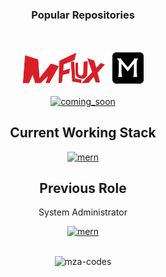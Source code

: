 
<h3 align="center">Popular Repositories</h3>
<br />
<p align="center">
<a href="https://mflux.netlify.app/" target="_blank" rel="noreferrer"
  ><img src="https://github.com/mza-codes/mzaFlux/blob/a65bee3602d25a6f41957f7cf1f60e7784798821/src/Components/NavBar/mflux-red.png" width="140" alt="_logo" border="0"></a>
 <a href="https://github.com/mza-codes/minimal-react"
    ><img src="https://github.com/mza-codes/minimal-react/blob/62fd10162f49d62abf1aa6b4ec1d5fadbab4a38f/public/logo.png" width="50" alt="react_tailwind" border="0"></a>
 <br/>
 <br/>
 <a href="https://github.com/mza-codes/minimal-react">
    <img src="https://img.freepik.com/free-vector/red-stamp-white-background_1035-4808.jpg?w=360" width="90" alt="coming_soon" border="0">
</a>
</p>

<div align="center"> 
<h2 >Current Working Stack</h2>

<a href="https://github.com/mza-codes/minimal-react">
    <img src="https://pxmatrix.com/wp-content/uploads/2021/09/mernstack-dev.png" width="250px" alt="mern" border="0">
</a>

</div>

<div align="center"> 

<h2>Previous Role</h2>
<p>System Administrator</p>

<a href="https://github.com/mza-codes/minimal-react">
    <img src="https://png.pngtree.com/png-vector/20220527/ourmid/pngtree-system-administrator-data-hardware-server-png-image_4755206.png" width="250px" alt="mern" border="0">
</a>
</div>
<br />
<!-- https://png.pngtree.com/png-vector/20220527/ourmid/pngtree-system-administrator-data-hardware-server-png-image_4755206.png
<p align="center"> <img src="https://github-readme-stats.vercel.app/api?username=mza-codes&show_icons=true&theme=great-gatsby" alt="mza-codes" /> -->

<!-- Session -->
<p align="center"> <img src="https://github-readme-stats.vercel.app/api?username=mza-codes&show_icons=true&theme=blue-green&count_private=true&border_color=A0E4CB&text_color=CFF5E7&icon_color=CFF5E7&title_color=A5F1E9&custom_title=GitHub%20Status" alt="mza-codes" /> </p>

<!-- 
![My GitHub Stats](https://github-readme-stats.vercel.app/api?username=mza-codes&show_icons=true&theme=blue-green&count_private=true&border_color=001F1E&text_color=fc5662&icon_color=fc5662&title_color=fc000d&custom_title=GitHub%20Status) -->

<!-- 
![My GitHub Stats](https://github-readme-stats.vercel.app/api?username=mza-codes&show_icons=true&theme=blue-green&count_private=true&include_all_commits=true&border_color=001F1E&text_color=09d672&icon_color=00C2C2&title_color=00F1E9&custom_title=My%20Stats) -->
